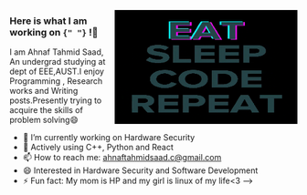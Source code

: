 <p><img align="right" src="https://github.com/AhnafTahmid1776/AhnafTahmid1776/blob/main/giphy.gif" width="320" height="200" margin-bottom="30px" /></p>



### Here is what I am working on `{" "}` !👋

I am Ahnaf Tahmid Saad, An undergrad studying at dept of EEE,AUST.I enjoy Programming , Research works and Writing posts.Presently trying to acquire the skills of problem solving😄


- 🔭 I’m currently working on Hardware Security
- 💬 Actively using C++, Python and React
- 📫 How to reach me: ahnaftahmidsaad.c@gmail.com
- 😄 Interested in Hardware Security and Software Development
- ⚡ Fun fact: My mom is HP and my girl is linux of my life<3 
-->
